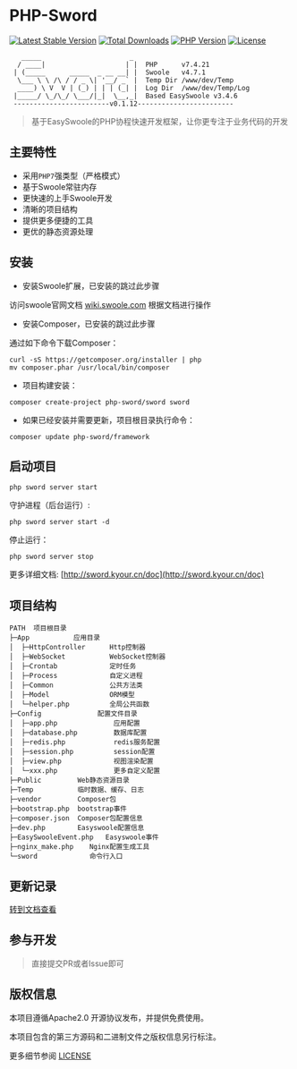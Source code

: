 # PHP-Sword

[![Latest Stable Version](https://poser.pugx.org/php-sword/sword/v)](//packagist.org/packages/php-sword/sword) 
[![Total Downloads](https://poser.pugx.org/php-sword/sword/downloads)](//packagist.org/packages/php-sword/sword) 
[![PHP Version](https://img.shields.io/badge/php-%3E%3D7.3-8892BF.svg)](http://www.php.net/) 
[![License](https://poser.pugx.org/php-sword/sword/license)](//packagist.org/packages/php-sword/sword)

```
   _____                      _  
  / ____|                    | |  PHP      v7.4.21
 | (_____      _____  _ __ __| |  Swoole   v4.7.1
  \___ \ \ /\ / / _ \| '__/ _` |  Temp Dir /www/dev/Temp
  ____) \ V  V | (_) | | | (_| |  Log Dir  /www/dev/Temp/Log
 |_____/ \_/\_/ \___/|_|  \__,_|  Based EasySwoole v3.4.6
 ------------------------v0.1.12------------------------
```
> 基于EasySwoole的PHP协程快速开发框架，让你更专注于业务代码的开发

## 主要特性

* 采用`PHP7`强类型（严格模式）
* 基于Swoole常驻内存
* 更快速的上手Swoole开发
* 清晰的项目结构
* 提供更多便捷的工具
* 更优的静态资源处理

## 安装
- 安装Swoole扩展，已安装的跳过此步骤
  
访问swoole官网文档 
 [wiki.swoole.com](https://wiki.swoole.com/#/environment)
根据文档进行操作
  
- 安装Composer，已安装的跳过此步骤

通过如下命令下载Composer：

```shell
curl -sS https://getcomposer.org/installer | php
mv composer.phar /usr/local/bin/composer
```

- 项目构建安装：
```shell
composer create-project php-sword/sword sword
```

- 如果已经安装并需要更新，项目根目录执行命令：
```shell
composer update php-sword/framework
```

## 启动项目
```shell
php sword server start
```

守护进程（后台运行）:
```shell
php sword server start -d
```

停止运行：
```shell
php sword server stop
```

更多详细文档: [http://sword.kyour.cn/doc](http://sword.kyour.cn/doc)

## 项目结构
```
PATH  项目根目录
├─App           应用目录
│  ├─HttpController      Http控制器
│  ├─WebSocket           WebSocket控制器
│  ├─Crontab             定时任务
│  ├─Process             自定义进程
│  ├─Common              公共方法类
│  ├─Model               ORM模型
│  └─helper.php          全局公共函数
├─Config              配置文件目录
│  ├─app.php              应用配置
│  ├─database.php         数据库配置
│  ├─redis.php            redis服务配置
│  ├─session.php          session配置
│  ├─view.php             视图渲染配置
│  └─xxx.php              更多自定义配置
├─Public         Web静态资源目录
├─Temp           临时数据、缓存、日志
├─vendor         Composer包
├─bootstrap.php  bootstrap事件
├─composer.json  Composer包配置信息
├─dev.php        Easyswoole配置信息
├─EasySwooleEvent.php   Easyswoole事件
├─nginx_make.php    Nginx配置生成工具
└─sword             命令行入口
```

## 更新记录

[转到文档查看](https://github.com/php-sword/sword/wiki/Update)

## 参与开发

> 直接提交PR或者Issue即可

## 版权信息

本项目遵循Apache2.0 开源协议发布，并提供免费使用。

本项目包含的第三方源码和二进制文件之版权信息另行标注。

更多细节参阅 [LICENSE](LICENSE)

